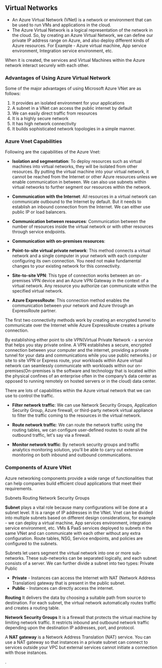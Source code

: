 ## Virtual Networks
* An Azure Virtual Network (VNet) is a network or environment that can be used to run VMs and applications in the cloud.
* The Azure Virtual Network is a logical representation of the network in the cloud. So, by creating an Azure Virtual Network, we can define our private IP address range on Azure, and also deploy different kinds of Azure resources. For Example - Azure virtual machine, App service environment, Integration service environment, etc.

When it is created, the services and Virtual Machines within the Azure network interact securely with each other.

### Advantages of Using Azure Virtual Network
Some of the major advantages of using Microsoft Azure VNet are as follows:

1. It provides an isolated environment for your applications
2. A subnet in a VNet can access the public internet by default
3. We can easily direct traffic from resources
4. It is a highly secure network
5. It has high network connectivity
6. It builds sophisticated network topologies in a simple manner.

### Azure Vnet Capabilities
Following are the capabilities of the Azure Vnet:

* **Isolation and segmentation**: To deploy resources such as virtual machines into virtual networks, they will be isolated from other resources. By putting the virtual machine into your virtual network, it cannot be reached from the Internet or other Azure resources unless we enable communication in between. We can also use subnets within virtual networks to further segment our resources within the network.

* **Communication with the Internet**: All resources in a virtual network can communicate outbound to the Internet by default. But it needs to establish an inbound connection from the Internet. We can either use public IP or load balancers.
* **Communication between resources**: Communication between the number of resources inside the virtual network or with other resources through service endpoints.

* **Communication with on-premises resources**: 
* **Point-to-site virtual private network**: This method connects a virtual network and a single computer in your network with each computer configuring its own connection. You need not make fundamental changes to your existing network for this connectivity.
* **Site-to-site VPN**: This type of connection works between an on-premises VPN device and an Azure VPN Gateway in the context of a virtual network. Any resource you authorize can communicate within the specified virtual network.
* **Azure ExpressRoute**: This connection method enables the communication between your network and Azure through an ExpressRoute partner.

The first two connectivity methods work by creating an encrypted tunnel to communicate over the Internet while Azure ExpressRoute creates a private connection. 

By establishing either point to site VPN(Virtual Private Network - a service that helps you stay private online. A VPN establishes a secure, encrypted connection between your computer and the internet, providing a private tunnel for your data and communications while you use public networks.) or site to site VPN or Express route, your workloads within Azure virtual network can seamlessly communicate with workloads within our on-premises(On-premises is the software and technology that is located within the physical confines of an enterprise often in the company’s data center as opposed to running remotely on hosted servers or in the cloud) data center.

There are lots of capabilities within the Azure virtual network that we can use to control the traffic.

* **Filter network traffic**: We can use Network Security Groups, Application Security Group, Azure firewall, or third-party network virtual appliance to filter the traffic coming to the resources in the virtual network.

* **Route network traffic**: We can route the network traffic using the routing tables, we can configure user-defined routes to route all the outbound traffic, let's say via a firewall.

* **Monitor network traffic**: By network security groups and traffic analytics monitoring solution, you'll be able to carry out extensive monitoring on both inbound and outbound communications.

### Components of Azure VNet
Azure networking components provide a wide range of functionalities that can help companies build efficient cloud applications that meet their requirements.

Subnets
Routing
Network Security Groups

**Subnet** plays a vital role because many configurations will be done at a subnet level. It is a range of IP addresses in the VNet. Vnet can be divided into multiple subnets based on different design considerations, for example - we can deploy a virtual machine, App services environment, integration service environment, etc. VMs & PaaS services deployed to subnets n the same VNet and can communicate with each other without any extra configuration. Route tables, NSG, Service endpoints, and policies are configured to the subnets.

Subnets let users segment the virtual network into one or more sub-networks.
These sub-networks can be separated logically, and each subnet consists of a server.
We can further divide a subnet into two types:
Private
Public
* **Private** - Instances can access the Internet with NAT (Network Address Translation) gateway that is present in the public subnet.
* **Public** - Instances can directly access the internet.

**Routing** It delivers the data by choosing a suitable path from source to destination.
For each subnet, the virtual network automatically routes traffic and creates a routing table.

**Network Security Groups** It is a firewall that protects the virtual machine by limiting network traffic.
It restricts inbound and outbound network traffic depending upon the destination IP addresses, port, and protocol.


A **NAT gateway** is a Network Address Translation (NAT) service. You can use a NAT gateway so that instances in a private subnet can connect to services outside your VPC but external services cannot initiate a connection with those instances.



.